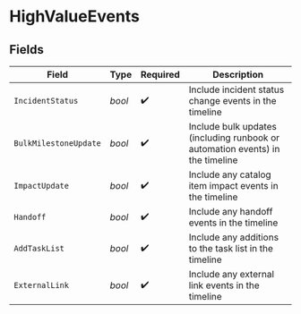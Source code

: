 # HighValueEvents


## Fields

| Field                                                                         | Type                                                                          | Required                                                                      | Description                                                                   |
| ----------------------------------------------------------------------------- | ----------------------------------------------------------------------------- | ----------------------------------------------------------------------------- | ----------------------------------------------------------------------------- |
| `IncidentStatus`                                                              | *bool*                                                                        | :heavy_check_mark:                                                            | Include incident status change events in the timeline                         |
| `BulkMilestoneUpdate`                                                         | *bool*                                                                        | :heavy_check_mark:                                                            | Include bulk updates (including runbook or automation events) in the timeline |
| `ImpactUpdate`                                                                | *bool*                                                                        | :heavy_check_mark:                                                            | Include any catalog item impact events in the timeline                        |
| `Handoff`                                                                     | *bool*                                                                        | :heavy_check_mark:                                                            | Include any handoff events in the timeline                                    |
| `AddTaskList`                                                                 | *bool*                                                                        | :heavy_check_mark:                                                            | Include any additions to the task list in the timeline                        |
| `ExternalLink`                                                                | *bool*                                                                        | :heavy_check_mark:                                                            | Include any external link events in the timeline                              |